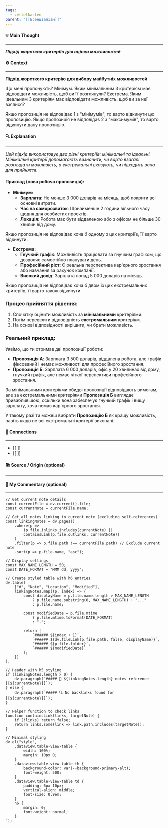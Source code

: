 ```yaml
---
tags:
  - zettelkasten
parent: "[[Есенціалізм]]"
---
```

#### 💡 Main Thought  
---
***Підхід жорстких критеріїв для оцінки можливостей***

#### ⚙ Context  
---
**Підхід жорсткого критерію для вибору майбутніх можливостей**

Що мені пропонують?
Мінімум. Яким мінімальним 3 критеріям має відповідати можливість, щоб ви її розглянули?
Екстрема. Яким ідеальним 3 критеріям має відповідати можливість, щоб ви за неї взялися?

Якщо пропозиція не відповідає 1 з "мінімумів", то варто відкинути цю пропозицію.
Якщо пропозиція не відповідає 2 з "максимумів", то варто відкинути дану пропозицію.

#### 🔍 Explanation  
---
*Цей підхід використовує два рівні критеріїв: мінімальні та ідеальні. Мінімальні критерії допомагають визначити, чи варто взагалі розглядати можливість, а екстремальні вказують, чи підходить вона для прийняття.*

#### **Приклад (нова робоча пропозиція):**

- **Мінімум:**
    - **Зарплата**: Не менше 3 000 доларів на місяць, щоб покрити всі основні витрати.
    - **Час на саморозвиток**: Щонайменше 2 години вільного часу щодня для особистих проєктів.
    - **Локація**: Робота має бути віддаленою або з офісом не більше 30 хвилин від дому.

Якщо пропозиція не відповідає хоча б одному з цих критеріїв, її варто відкинути.

- **Екстрема:**
    - **Гнучкий графік**: Можливість працювати за гнучким графіком, що дозволяє самостійно планувати день.
    - **Професійний ріст**: Є реальна перспектива кар'єрного зростання або навчання за рахунок компанії.
    - **Високий дохід**: Зарплата понад 5 000 доларів на місяць.

Якщо пропозиція не відповідає хоча б двом із цих екстремальних критеріїв, її варто також відкинути.

### **Процес прийняття рішення:**

1. Спочатку оцінити можливість за **мінімальними** критеріями.
2. Потім перевірити відповідність **екстремальним** критеріям.
3. На основі відповідності вирішити, чи брати можливість.

### **Реальний приклад:**

Уявімо, що ти отримав дві пропозиції роботи:

- **Пропозиція А**: Зарплата 3 500 доларів, віддалена робота, але графік фіксований і немає можливості для професійного зростання.
- **Пропозиція Б**: Зарплата 6 000 доларів, офіс у 20 хвилинах від дому, гнучкий графік, але немає чіткої перспективи професійного зростання.

За мінімальними критеріями обидві пропозиції відповідають вимогам, але за екстремальними критеріями **Пропозиція Б** виглядає привабливішою, оскільки вона забезпечує гнучкий графік і вищу зарплату, хоча немає кар'єрного зростання.

У такому разі ти можеш вибрати **Пропозицію Б** як кращу можливість, навіть якщо не всі екстремальні критерії виконані.

#### 🧱 Connections  
---
- [[ ]]  
- [[ ]]


#### 📚 Source / Origin (optional)  
---


#### 🧠 My Commentary (optional)  
---


```dataviewjs
// Get current note details
const currentFile = dv.current().file;
const currentNote = currentFile.name;

// Get all notes linking to current note (excluding self-references)
const linkingNotes = dv.pages()
    .where(p => 
        (p.file.inlinks.includes(currentNote) || 
        containsLink(p.file.outlinks, currentNote))
    )
    .filter(p => p.file.path !== currentFile.path) // Exclude current note
    .sort(p => p.file.name, "asc");

// Display settings
const MAX_NAME_LENGTH = 50;
const DATE_FORMAT = "MMM dd, yyyy";

// Create styled table with h6 entries
dv.table(
    ["#", "Note", "Location", "Modified"],
    linkingNotes.map((p, index) => {
        const displayName = p.file.name.length > MAX_NAME_LENGTH
            ? p.file.name.substring(0, MAX_NAME_LENGTH) + "..." 
            : p.file.name;
        
        const modifiedDate = p.file.mtime 
            ? p.file.mtime.toFormat(DATE_FORMAT) 
            : "-";

        return [
            `###### ${index + 1}`,
            `###### ${dv.fileLink(p.file.path, false, displayName)}`,
            `###### ${p.file.folder}`,
            `###### ${modifiedDate}`
        ];
    })
);

// Header with h5 styling
if (linkingNotes.length > 0) {
    dv.paragraph(`##### 📌 ${linkingNotes.length} notes reference [[${currentNote}]]`);
} else {
    dv.paragraph(`##### 🔍 No backlinks found for [[${currentNote}]]`);
}

// Helper function to check links
function containsLink(links, targetNote) {
    if (!links) return false;
    return links.some(link => link.path.includes(targetNote));
}

// Minimal styling
dv.el("style", `
    .dataview.table-view-table {
        width: 100%;
        margin: 10px 0;
    }
    .dataview.table-view-table th {
        background-color: var(--background-primary-alt);
        font-weight: 500;
    }
    .dataview.table-view-table td {
        padding: 6px 10px;
        vertical-align: middle;
        font-size: 0.9em;
    }
    h6 {
        margin: 0;
        font-weight: normal;
    }
`);
```